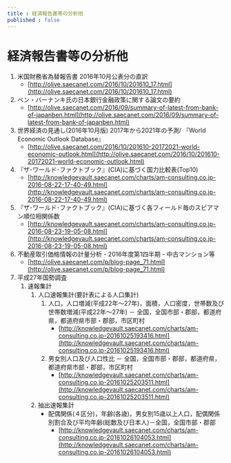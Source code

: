 ```yaml
--- 
title : 経済報告書等の分析他 
published : false
---
```


# 経済報告書等の分析他

1. 米国財務省為替報告書 2016年10月公表分の直訳
	-  [http://olive.saecanet.com/2016/10/201610_17.html](http://olive.saecanet.com/2016/10/201610_17.html)
1. ベン・バーナンキ氏の日本銀行金融政策に関する論文の要約
	- [http://olive.saecanet.com/2016/09/summary-of-latest-from-bank-of-japanben.html](http://olive.saecanet.com/2016/09/summary-of-latest-from-bank-of-japanben.html)
1. 世界経済の見通し(2016年10月版) 2017年から2021年の予測/ 『World Economic Outlook Database』
	- [http://olive.saecanet.com/2016/10/201610-20172021-world-economic-outlook.html](http://olive.saecanet.com/2016/10/201610-20172021-world-economic-outlook.html)
1. 『ザ･ワールド･ファクトブック』(CIA)に基づく国力比較表(Top10)
	- [http://knowledgevault.saecanet.com/charts/am-consulting.co.jp-2016-08-22-17-40-49.html](http://knowledgevault.saecanet.com/charts/am-consulting.co.jp-2016-08-22-17-40-49.html)
1. 『ザ･ワールド･ファクトブック』(CIA)に基づく各フィールド毎のスピアマン順位相関係数
	- [http://knowledgevault.saecanet.com/charts/am-consulting.co.jp-2016-08-23-19-05-08.html](http://knowledgevault.saecanet.com/charts/am-consulting.co.jp-2016-08-23-19-05-08.html)
1. 不動産取引価格情報の計量分析 - 2016年度第1四半期 - 中古マンション等
	- [http://olive.saecanet.com/p/blog-page_71.html](http://olive.saecanet.com/p/blog-page_71.html)
1. 平成27年国勢調査
	1. 速報集計
		1. 人口速報集計(要計表による人口集計)
			1. 人口，人口増減(平成22年～27年)，面積，人口密度，世帯数及び世帯数増減(平成22年～27年) － 全国，全国市部・郡部，都道府県，都道府県市部・郡部，市区町村
				- [http://knowledgevault.saecanet.com/charts/am-consulting.co.jp-20161025193416.html](http://knowledgevault.saecanet.com/charts/am-consulting.co.jp-20161025193416.html)
			1. 男女別人口及び人口性比 － 全国，全国市部・郡部，都道府県，都道府県市部・郡部，市区町村
				- [http://knowledgevault.saecanet.com/charts/am-consulting.co.jp-20161025203511.html](http://knowledgevault.saecanet.com/charts/am-consulting.co.jp-20161025203511.html)
		1. 抽出速報集計
			- 配偶関係(４区分)，年齢(各歳)，男女別15歳以上人口，配偶関係別割合及び平均年齢(総数及び日本人)－全国，全国市部・郡部
				- [http://knowledgevault.saecanet.com/charts/am-consulting.co.jp-20161026104053.html](http://knowledgevault.saecanet.com/charts/am-consulting.co.jp-20161026104053.html)
